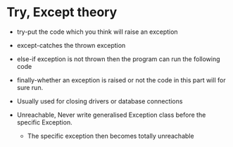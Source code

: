 # Try, Except theory
- try-put the code which you think will raise an exception
- except-catches the thrown exception
- else-if exception is not thrown then the program can run the following code
- finally-whether an exception is raised or not the code in this part will for sure run.
- Usually used for closing drivers or database connections
    
- Unreachable, Never write generalised Exception class before the specific Exception.
    - The specific exception then becomes totally unreachable
